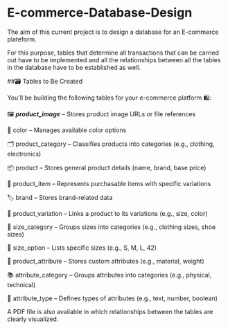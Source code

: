 # E-commerce-Database-Design

 
 The aim of this current project is to design a database for 
an E-commerce plateform. 

For this purpose, tables that determine 
all transactions that can be carried out have to be implemented
 and all the relationships 
 between all the tables in the database have to be established as well.

##🗃️ Tables to Be Created

You'll be building the following tables for your e-commerce platform 🛍️:

🖼️ ***product_image*** – Stores product image URLs or file references

🎨 color – Manages available color options

🗂️ product_category – Classifies products into categories (e.g., clothing, electronics)

📦 product – Stores general product details (name, brand, base price)

🧾 product_item – Represents purchasable items with specific variations

🏷️ brand – Stores brand-related data

🔄 product_variation – Links a product to its variations (e.g., size, color)

📏 size_category – Groups sizes into categories (e.g., clothing sizes, shoe sizes)

📐 size_option – Lists specific sizes (e.g., S, M, L, 42)

🧵 product_attribute – Stores custom attributes (e.g., material, weight)

📚 attribute_category – Groups attributes into categories (e.g., physical, technical)

🧪 attribute_type – Defines types of attributes (e.g., text, number, boolean)

A PDF file is also available in which relationships between the tables 
are clearly visualized.
